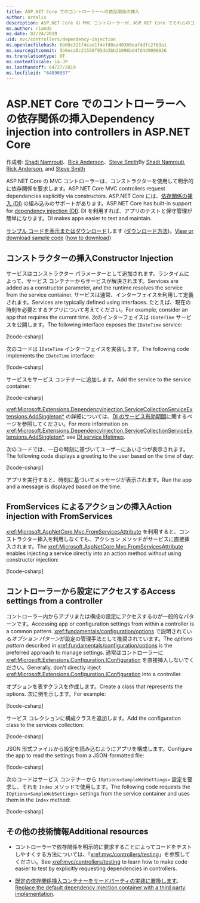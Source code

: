 ```yaml
---
title: ASP.NET Core でのコントローラーへの依存関係の挿入
author: ardalis
description: ASP.NET Core の MVC コントローラーが、ASP.NET Core でそれらのコンストラクターと依存関係の挿入を使用して、明示的にそれらの依存関係を要求する方法について説明します。
ms.author: riande
ms.date: 02/24/2019
uid: mvc/controllers/dependency-injection
ms.openlocfilehash: 6b08c321f4cae1f4efd8ea40300eaf4dfc2f63a1
ms.sourcegitcommit: 5b0eca8c21550f95de3bb21096bd4fd4d9098026
ms.translationtype: HT
ms.contentlocale: ja-JP
ms.lasthandoff: 04/27/2019
ms.locfileid: "64890937"
---
```

# <a name="dependency-injection-into-controllers-in-aspnet-core"></a><span data-ttu-id="41b81-103">ASP.NET Core でのコントローラーへの依存関係の挿入</span><span class="sxs-lookup"><span data-stu-id="41b81-103">Dependency injection into controllers in ASP.NET Core</span></span>

<a name="dependency-injection-controllers"></a>

<span data-ttu-id="41b81-104">作成者: [Shadi Namrouti](https://github.com/shadinamrouti)、[Rick Anderson](https://twitter.com/RickAndMSFT)、[Steve Smith](https://github.com/ardalis)</span><span class="sxs-lookup"><span data-stu-id="41b81-104">By [Shadi Namrouti](https://github.com/shadinamrouti), [Rick Anderson](https://twitter.com/RickAndMSFT), and [Steve Smith](https://github.com/ardalis)</span></span>

<span data-ttu-id="41b81-105">ASP.NET Core の MVC コントローラーは、コンストラクターを使用して明示的に依存関係を要求します。</span><span class="sxs-lookup"><span data-stu-id="41b81-105">ASP.NET Core MVC controllers request dependencies explicitly via constructors.</span></span> <span data-ttu-id="41b81-106">ASP.NET Core には、[依存関係の挿入 (DI)](xref:fundamentals/dependency-injection) の組み込みのサポートがあります。</span><span class="sxs-lookup"><span data-stu-id="41b81-106">ASP.NET Core has built-in support for [dependency injection (DI)](xref:fundamentals/dependency-injection).</span></span> <span data-ttu-id="41b81-107">DI を利用すれば、アプリのテストと保守管理が簡単になります。</span><span class="sxs-lookup"><span data-stu-id="41b81-107">DI makes apps easier to test and maintain.</span></span>

<span data-ttu-id="41b81-108">[サンプル コードを表示またはダウンロード](https://github.com/aspnet/AspNetCore.Docs/tree/master/aspnetcore/mvc/controllers/dependency-injection/sample)します ([ダウンロード方法](xref:index#how-to-download-a-sample))。</span><span class="sxs-lookup"><span data-stu-id="41b81-108">[View or download sample code](https://github.com/aspnet/AspNetCore.Docs/tree/master/aspnetcore/mvc/controllers/dependency-injection/sample) ([how to download](xref:index#how-to-download-a-sample))</span></span>

## <a name="constructor-injection"></a><span data-ttu-id="41b81-109">コンストラクターの挿入</span><span class="sxs-lookup"><span data-stu-id="41b81-109">Constructor Injection</span></span>

<span data-ttu-id="41b81-110">サービスはコンストラクター パラメーターとして追加されます。ランタイムによって、サービス コンテナーからサービスが解決されます。</span><span class="sxs-lookup"><span data-stu-id="41b81-110">Services are added as a constructor parameter, and the runtime resolves the service from the service container.</span></span> <span data-ttu-id="41b81-111">サービスは通常、インターフェイスを利用して定義されます。</span><span class="sxs-lookup"><span data-stu-id="41b81-111">Services are typically defined using interfaces.</span></span> <span data-ttu-id="41b81-112">たとえば、現在の時刻を必要とするアプリについて考えてください。</span><span class="sxs-lookup"><span data-stu-id="41b81-112">For example, consider an app that requires the current time.</span></span> <span data-ttu-id="41b81-113">次のインターフェイスは `IDateTime` サービスを公開します。</span><span class="sxs-lookup"><span data-stu-id="41b81-113">The following interface exposes the `IDateTime` service:</span></span>

[!code-csharp[](dependency-injection/sample/ControllerDI/Interfaces/IDateTime.cs?name=snippet)]

<span data-ttu-id="41b81-114">次のコードは `IDateTime` インターフェイスを実装します。</span><span class="sxs-lookup"><span data-stu-id="41b81-114">The following code implements the `IDateTime` interface:</span></span>

[!code-csharp[](dependency-injection/sample/ControllerDI/Services/SystemDateTime.cs?name=snippet)]

<span data-ttu-id="41b81-115">サービスをサービス コンテナーに追加します。</span><span class="sxs-lookup"><span data-stu-id="41b81-115">Add the service to the service container:</span></span>

[!code-csharp[](dependency-injection/sample/ControllerDI/Startup1.cs?name=snippet&highlight=3)]

<span data-ttu-id="41b81-116"><xref:Microsoft.Extensions.DependencyInjection.ServiceCollectionServiceExtensions.AddSingleton*> の詳細については、[DI のサービス有効期間](xref:fundamentals/dependency-injection#service-lifetimes)に関するページを参照してください。</span><span class="sxs-lookup"><span data-stu-id="41b81-116">For more information on <xref:Microsoft.Extensions.DependencyInjection.ServiceCollectionServiceExtensions.AddSingleton*>, see [DI service lifetimes](xref:fundamentals/dependency-injection#service-lifetimes).</span></span>

<span data-ttu-id="41b81-117">次のコードでは、一日の時刻に基づいてユーザーにあいさつが表示されます。</span><span class="sxs-lookup"><span data-stu-id="41b81-117">The following code displays a greeting to the user based on the time of day:</span></span>

[!code-csharp[](dependency-injection/sample/ControllerDI/Controllers/HomeController.cs?name=snippet)]

<span data-ttu-id="41b81-118">アプリを実行すると、時刻に基づいてメッセージが表示されます。</span><span class="sxs-lookup"><span data-stu-id="41b81-118">Run the app and a message is displayed based on the time.</span></span>

## <a name="action-injection-with-fromservices"></a><span data-ttu-id="41b81-119">FromServices によるアクションの挿入</span><span class="sxs-lookup"><span data-stu-id="41b81-119">Action injection with FromServices</span></span>

<span data-ttu-id="41b81-120"><xref:Microsoft.AspNetCore.Mvc.FromServicesAttribute> を利用すると、コンストラクター挿入を利用しなくても、アクション メソッドがサービスに直接挿入されます。</span><span class="sxs-lookup"><span data-stu-id="41b81-120">The <xref:Microsoft.AspNetCore.Mvc.FromServicesAttribute> enables injecting a service directly into an action method without using constructor injection:</span></span>

[!code-csharp[](dependency-injection/sample/ControllerDI/Controllers/HomeController.cs?name=snippet2)]

## <a name="access-settings-from-a-controller"></a><span data-ttu-id="41b81-121">コントローラーから設定にアクセスする</span><span class="sxs-lookup"><span data-stu-id="41b81-121">Access settings from a controller</span></span>

<span data-ttu-id="41b81-122">コントローラー内からアプリまたは構成の設定にアクセスするのが一般的なパターンです。</span><span class="sxs-lookup"><span data-stu-id="41b81-122">Accessing app or configuration settings from within a controller is a common pattern.</span></span> <span data-ttu-id="41b81-123"><xref:fundamentals/configuration/options> で説明されている*オプション パターン*が設定の管理手法として推奨されています。</span><span class="sxs-lookup"><span data-stu-id="41b81-123">The *options pattern* described in <xref:fundamentals/configuration/options> is the preferred approach to manage settings.</span></span> <span data-ttu-id="41b81-124">通常はコントローラーに <xref:Microsoft.Extensions.Configuration.IConfiguration> を直接挿入しないでください。</span><span class="sxs-lookup"><span data-stu-id="41b81-124">Generally, don't directly inject <xref:Microsoft.Extensions.Configuration.IConfiguration> into a controller.</span></span>

<span data-ttu-id="41b81-125">オプションを表すクラスを作成します。</span><span class="sxs-lookup"><span data-stu-id="41b81-125">Create a class that represents the options.</span></span> <span data-ttu-id="41b81-126">次に例を示します。</span><span class="sxs-lookup"><span data-stu-id="41b81-126">For example:</span></span>

[!code-csharp[](dependency-injection/sample/ControllerDI/Models/SampleWebSettings.cs?name=snippet)]

<span data-ttu-id="41b81-127">サービス コレクションに構成クラスを追加します。</span><span class="sxs-lookup"><span data-stu-id="41b81-127">Add the configuration class to the services collection:</span></span>

[!code-csharp[](dependency-injection/sample/ControllerDI/Startup.cs?highlight=4&name=snippet1)]

<span data-ttu-id="41b81-128">JSON 形式ファイルから設定を読み込むようにアプリを構成します。</span><span class="sxs-lookup"><span data-stu-id="41b81-128">Configure the app to read the settings from a JSON-formatted file:</span></span>

[!code-csharp[](dependency-injection/sample/ControllerDI/Program.cs?name=snippet&range=10-15)]

<span data-ttu-id="41b81-129">次のコードはサービス コンテナーから `IOptions<SampleWebSettings>` 設定を要求し、それを `Index` メソッドで使用します。</span><span class="sxs-lookup"><span data-stu-id="41b81-129">The following code requests the `IOptions<SampleWebSettings>` settings from the service container and uses them in the `Index` method:</span></span>

[!code-csharp[](dependency-injection/sample/ControllerDI/Controllers/SettingsController.cs?name=snippet)]

## <a name="additional-resources"></a><span data-ttu-id="41b81-130">その他の技術情報</span><span class="sxs-lookup"><span data-stu-id="41b81-130">Additional resources</span></span>

* <span data-ttu-id="41b81-131">コントローラーで依存関係を明示的に要求することによってコードをテストしやすくする方法については、「<xref:mvc/controllers/testing>」を参照してください。</span><span class="sxs-lookup"><span data-stu-id="41b81-131">See <xref:mvc/controllers/testing> to learn how to make code easier to test by explicitly requesting dependencies in controllers.</span></span>

* <span data-ttu-id="41b81-132">[既定の依存関係挿入コンテナーをサードパーティの実装に置換します](xref:fundamentals/dependency-injection#default-service-container-replacement)。</span><span class="sxs-lookup"><span data-stu-id="41b81-132">[Replace the default dependency injection container with a third party implementation](xref:fundamentals/dependency-injection#default-service-container-replacement).</span></span>
